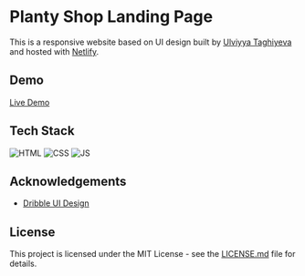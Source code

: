 # Planty Shop Landing Page

This is a responsive website based on UI design built by [Ulviyya Taghiyeva](https://dribbble.com/ulviyyataghyeva) and hosted with [Netlify](https://www.netlify.com/).

## Demo

[Live Demo](https://planty-shop.netlify.app/)

## Tech Stack

![HTML](https://img.shields.io/badge/html5%20-%23E34F26.svg?&style=for-the-badge&logo=html5&logoColor=white)
![CSS](https://img.shields.io/badge/css3%20-%231572B6.svg?&style=for-the-badge&logo=css3&logoColor=white)
![JS](https://img.shields.io/badge/javascript%20-%23323330.svg?&style=for-the-badge&logo=javascript&logoColor=%23F7DF1E)

## Acknowledgements

-   [Dribble UI Design](https://dribbble.com/shots/15429235-Planty-Shop-Website-design)

## License

This project is licensed under the MIT License - see the [LICENSE.md](LICENSE) file for details.